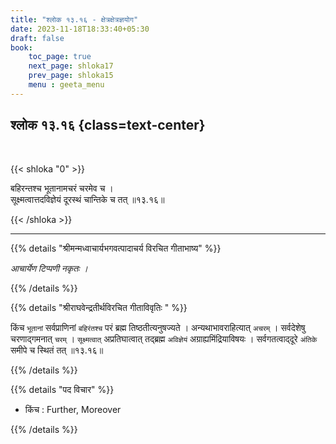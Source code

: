 ```yaml
---
title: "श्लोक १३.१६ - क्षेत्रक्षेत्रज्ञयोग"
date: 2023-11-18T18:33:40+05:30
draft: false
book:
    toc_page: true
    next_page: shloka17
    prev_page: shloka15
    menu : geeta_menu
---
```



## श्लोक १३.१६ {class=text-center}

<br/>

{{< shloka  "0"  >}}

बहिरन्तश्च भूतानामचरं चरमेव च ।  
सूक्ष्मत्वात्तदविज्ञेयं दूरस्थं चान्तिके च तत् ॥१३.१६॥

{{< /shloka >}}

---


{{% details "श्रीमन्मध्वाचार्यभगवत्पादाचर्य विरचित  गीताभाष्य" %}}

*आचार्येण टिप्पणी नकृतः ।*

{{% /details %}}


{{% details "श्रीराघवेन्द्रतीर्थविरचित गीताविवृतिः " %}}

किंच `भूतानां` सर्वप्राणिनां `बहिरंतश्च` परं ब्रह्म तिष्ठतीत्यनुषज्यते । 
अन्यथाभावराहित्यात् `अचरम्‌` । सर्वदेशेषु चरणाद्गमनात् `चरम्‌` । 
`सूक्ष्मत्वात्` अप्रतिघात्वात् तद्ब्रह्म `अविज्ञेयं` अग्राह्यमिंद्रियाविषयः । 
सर्वगतत्वाद्‌दूरे `अंतिके` समीपे च स्थितं तत् ॥१३.१६॥

{{% /details %}}



{{% details "पद विचार" %}}

- किंच : Further, Moreover 

{{% /details %}}
